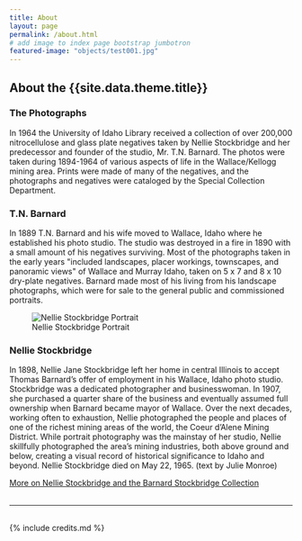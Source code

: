 ```yaml
---
title: About
layout: page
permalink: /about.html
# add image to index page bootstrap jumbotron
featured-image: "objects/test001.jpg"
---
```

<div class="row">
<div class="col-md-12">
<h2>About the {{site.data.theme.title}}</h2>


<h3>The Photographs</h3>
<p>In 1964 the University of Idaho Library received a collection of over 200,000 nitrocellulose and glass plate negatives taken by Nellie Stockbridge and her predecessor and founder of the studio, Mr. T.N. Barnard. The photos were taken during 1894-1964 of various aspects of life in the Wallace/Kellogg mining area. Prints were made of many of the negatives, and the photographs and negatives were cataloged by the Special Collection Department.
</p>
<h3>T.N. Barnard</h3><p>
In 1889 T.N. Barnard and his wife moved to Wallace, Idaho where he established his photo studio. The studio was destroyed in a fire in 1890 with a small amount of his negatives surviving. Most of the photographs taken in the early years "included landscapes, placer workings, townscapes, and panoramic views" of Wallace and Murray Idaho, taken on 5 x 7 and 8 x 10 dry-plate negatives. Barnard made most of his living from his landscape photographs, which were for sale to the general public and commissioned portraits.
</p><figure class="figure col-3 m-2 float-right">
  <img src="https://www.lib.uidaho.edu/media/digital/nellie.jpg" class="figure-img img-fluid rounded img-thumbnail" alt="Nellie Stockbridge Portrait" title="Nellie Stockbridge Portrait">
  <figcaption class="figure-caption">Nellie Stockbridge Portrait</figcaption>
</figure>
<h3>Nellie Stockbridge</h3>
<p>In 1898, Nellie Jane Stockbridge left her home in central Illinois to accept Thomas Barnard’s offer of employment in his Wallace, Idaho photo studio. Stockbridge was a dedicated photographer and businesswoman.  In 1907, she purchased a quarter share of the business and eventually assumed full ownership when Barnard became mayor of Wallace. Over the next decades, working often to exhaustion, Nellie photographed the people and places of one of the richest mining areas of the world, the Coeur d’Alene Mining District. While portrait photography was the mainstay of her studio, Nellie skillfully photographed the area’s mining industries, both above ground and below, creating a visual record of historical significance to Idaho and beyond. Nellie Stockbridge died on May 22, 1965. (text by Julie Monroe)
</p>
<a href="https://web.archive.org/web/20190509211433/https://www.cdapress.com/archive/article-39017cc5-a6df-5ac6-a3b2-a06609e05cf6.html" title="more on Nellie Stockbridge and the Barnard Stockbridge Collection" class="btn btn-secondary btn-lg" >More on Nellie Stockbridge and the Barnard Stockbridge Collection</a>
</div>
</div>
<br>
<hr>
<br>
{% include credits.md %}
